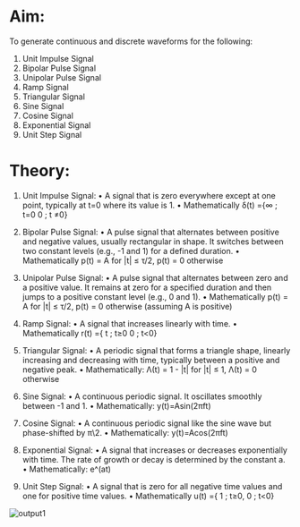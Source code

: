 # Aim:
To generate continuous and discrete waveforms for the following: 
1. Unit Impulse Signal 
2. Bipolar Pulse Signal 
3. Unipolar Pulse Signal 
4. Ramp Signal 
5. Triangular Signal 
6. Sine Signal 
7. Cosine Signal 
8. Exponential Signal 
9. Unit Step Signal
# Theory:
1. Unit Impulse Signal: 
• A signal that is zero everywhere except at one point, typically at t=0 where its value
 is 1. 
• Mathematically δ(t) ={∞ ; t=0
 0 ; t ≠0} 
2. Bipolar Pulse Signal: 
• A pulse signal that alternates between positive and negative values, usually 
rectangular in shape. It switches between two constant levels (e.g., -1 and 1) for a 
defined duration. 
• Mathematically p(t) = A for |t| ≤ τ/2, p(t) = 0 otherwise 

3. Unipolar Pulse Signal: 
• A pulse signal that alternates between zero and a positive value. It remains at zero 
for a specified duration and then jumps to a positive constant level (e.g., 0 and 1). 
• Mathematically p(t) = A for |t| ≤ τ/2, p(t) = 0 otherwise (assuming A is positive)
4. Ramp Signal: 
• A signal that increases linearly with time. 
• Mathematically r(t) ={ t ; t≥0
0 ; t<0} 
5. Triangular Signal: 
• A periodic signal that forms a triangle shape, linearly increasing and decreasing with 
time, typically between a positive and negative peak. 
• Mathematically: Λ(t) = 1 - |t| for |t| ≤ 1, Λ(t) = 0 otherwise 
6. Sine Signal: 
• A continuous periodic signal. It oscillates smoothly between -1 and 1. 
• Mathematically: y(t)=Asin(2πft) 
 
7. Cosine Signal: 
• A continuous periodic signal like the sine wave but phase-shifted by π\2. 
• Mathematically: y(t)=Acos(2πft) 
8. Exponential Signal: 
• A signal that increases or decreases exponentially with time. The rate of growth or 
decay is determined by the constant a. 
• Mathematically: e^(at) 
9. Unit Step Signal: 
• A signal that is zero for all negative time values and one for positive time values. 
• Mathematically u(t) ={ 1 ; t≥0,
 0 ; t<0}

![output1](https://github.com/user-attachments/assets/60383c65-70b5-43b7-b64a-47a49c1291bd)

